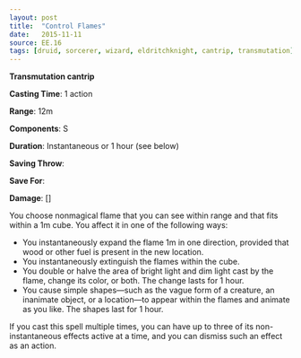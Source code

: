 ```yaml
---
layout: post
title:  "Control Flames"
date:   2015-11-11
source: EE.16
tags: [druid, sorcerer, wizard, eldritchknight, cantrip, transmutation]
---
```


**Transmutation cantrip**

**Casting Time**: 1 action

**Range**: 12m

**Components**: S

**Duration**: Instantaneous or 1 hour (see below)

**Saving Throw**:

**Save For**:

**Damage**: []

You choose nonmagical flame that you can see within range and that fits within a 1m cube. You affect it in one of the following ways:

* You instantaneously expand the flame 1m in one direction, provided that wood or other fuel is present in the new location.
* You instantaneously extinguish the flames within the cube.
* You double or halve the area of bright light and dim light cast by the flame, change its color, or both. The change lasts for 1 hour.
* You cause simple shapes—such as the vague form of a creature, an inanimate object, or a location—to appear within the flames and animate as you like. The shapes last for 1 hour.

If you cast this spell multiple times, you can have up to three of its non-instantaneous effects active at a time, and you can dismiss such an effect as an action.
